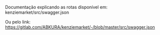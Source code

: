 Documentação explicando as rotas disponível em: kenziemarket/src/swagger.json

Ou pelo link: https://gitlab.com/ABKURA/kenziemarket/-/blob/master/src/swagger.json
